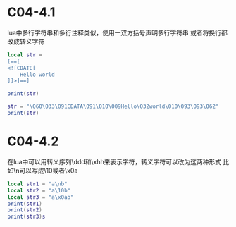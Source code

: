 # C04-4.1

lua中多行字符串和多行注释类似，使用一双方括号声明多行字符串
或者将换行都改成转义字符

```lua
local str = 
[==[
<![CDATE[
	Hello world
]]>]==]

print(str)

str = "\060\033\091CDATA\091\010\009Hello\032world\010\093\093\062"
print(str)
```

# C04-4.2

在lua中可以用转义序列\ddd和\xhh来表示字符，转义字符可以改为这两种形式
比如\n可以写成\10或者\x0a

```lua
local str1 = "a\nb"
local str2 = "a\10b"
local str3 = "a\x0ab"
print(str1)
print(str2)
print(str3)s
```
